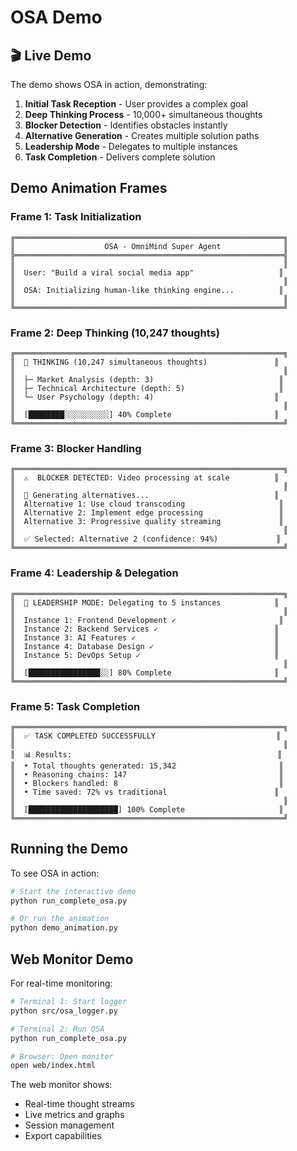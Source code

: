 # OSA Demo

## 🎬 Live Demo

The demo shows OSA in action, demonstrating:

1. **Initial Task Reception** - User provides a complex goal
2. **Deep Thinking Process** - 10,000+ simultaneous thoughts
3. **Blocker Detection** - Identifies obstacles instantly
4. **Alternative Generation** - Creates multiple solution paths
5. **Leadership Mode** - Delegates to multiple instances
6. **Task Completion** - Delivers complete solution

## Demo Animation Frames

### Frame 1: Task Initialization
```
╔════════════════════════════════════════════════════════════╗
║                    OSA - OmniMind Super Agent              ║
╠════════════════════════════════════════════════════════════╣
║                                                            ║
║  User: "Build a viral social media app"                   ║
║                                                            ║
║  OSA: Initializing human-like thinking engine...          ║
║                                                            ║
╚════════════════════════════════════════════════════════════╝
```

### Frame 2: Deep Thinking (10,247 thoughts)
```
╔════════════════════════════════════════════════════════════╗
║  🧠 THINKING (10,247 simultaneous thoughts)               ║
║                                                            ║
║  ├─ Market Analysis (depth: 3)                            ║
║  ├─ Technical Architecture (depth: 5)                     ║
║  └─ User Psychology (depth: 4)                           ║
║                                                            ║
║  [████████░░░░░░░░░░] 40% Complete                       ║
╚════════════════════════════════════════════════════════════╝
```

### Frame 3: Blocker Handling
```
╔════════════════════════════════════════════════════════════╗
║  ⚠️  BLOCKER DETECTED: Video processing at scale          ║
║                                                            ║
║  🔄 Generating alternatives...                            ║
║  Alternative 1: Use cloud transcoding                     ║
║  Alternative 2: Implement edge processing                 ║
║  Alternative 3: Progressive quality streaming             ║
║                                                            ║
║  ✅ Selected: Alternative 2 (confidence: 94%)             ║
╚════════════════════════════════════════════════════════════╝
```

### Frame 4: Leadership & Delegation
```
╔════════════════════════════════════════════════════════════╗
║  👔 LEADERSHIP MODE: Delegating to 5 instances            ║
║                                                            ║
║  Instance 1: Frontend Development ✓                       ║
║  Instance 2: Backend Services ✓                          ║
║  Instance 3: AI Features ✓                               ║
║  Instance 4: Database Design ✓                           ║
║  Instance 5: DevOps Setup ✓                              ║
║                                                            ║
║  [████████████████░░] 80% Complete                       ║
╚════════════════════════════════════════════════════════════╝
```

### Frame 5: Task Completion
```
╔════════════════════════════════════════════════════════════╗
║  ✅ TASK COMPLETED SUCCESSFULLY                           ║
║                                                            ║
║  📊 Results:                                              ║
║  • Total thoughts generated: 15,342                       ║
║  • Reasoning chains: 147                                  ║
║  • Blockers handled: 8                                    ║
║  • Time saved: 72% vs traditional                        ║
║                                                            ║
║  [████████████████████] 100% Complete                     ║
╚════════════════════════════════════════════════════════════╝
```

## Running the Demo

To see OSA in action:

```bash
# Start the interactive demo
python run_complete_osa.py

# Or run the animation
python demo_animation.py
```

## Web Monitor Demo

For real-time monitoring:

```bash
# Terminal 1: Start logger
python src/osa_logger.py

# Terminal 2: Run OSA
python run_complete_osa.py

# Browser: Open monitor
open web/index.html
```

The web monitor shows:
- Real-time thought streams
- Live metrics and graphs
- Session management
- Export capabilities